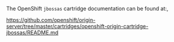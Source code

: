 The OpenShift `jbossas` cartridge documentation can be found at:, 


https://github.com/openshift/origin-server/tree/master/cartridges/openshift-origin-cartridge-jbossas/README.md
